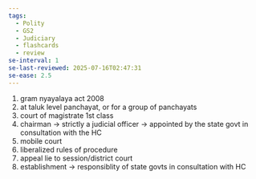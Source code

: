 ```yaml
---
tags:
  - Polity
  - GS2
  - Judiciary
  - flashcards
  - review
se-interval: 1
se-last-reviewed: 2025-07-16T02:47:31
se-ease: 2.5
---
```

1. gram nyayalaya act 2008
2. at taluk level panchayat, or for a group of panchayats
3. court of magistrate 1st class
4. chairman -> strictly a judicial officer -> appointed by the state govt in consultation with the HC
5. mobile court
6. liberalized rules of procedure
7. appeal lie to session/district court
8. establishment -> responsiblity of state govts in consultation with HC
